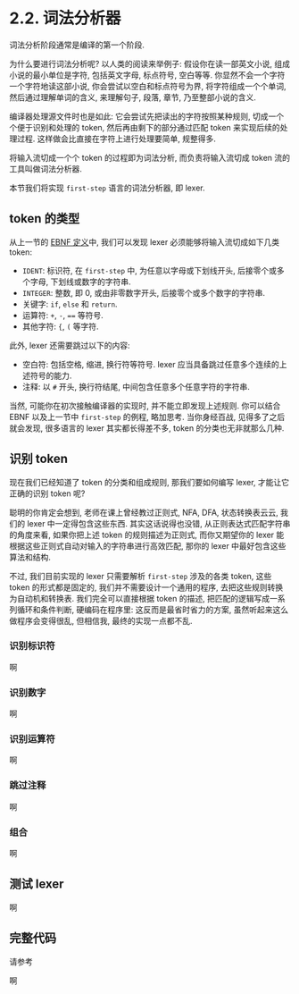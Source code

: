 # 2.2. 词法分析器

词法分析阶段通常是编译的第一个阶段.

为什么要进行词法分析呢? 以人类的阅读来举例子: 假设你在读一部英文小说, 组成小说的最小单位是字符, 包括英文字母, 标点符号, 空白等等. 你显然不会一个字符一个字符地读这部小说, 你会尝试以空白和标点符号为界, 将字符组成一个个单词, 然后通过理解单词的含义, 来理解句子, 段落, 章节, 乃至整部小说的含义.

编译器处理源文件时也是如此: 它会尝试先把读出的字符按照某种规则, 切成一个个便于识别和处理的 token, 然后再由剩下的部分通过匹配 token 来实现后续的处理过程. 这样做会比直接在字符上进行处理要简单, 规整得多.

将输入流切成一个个 token 的过程即为词法分析, 而负责将输入流切成 token 流的工具叫做词法分析器.

本节我们将实现 `first-step` 语言的词法分析器, 即 lexer.

## token 的类型

从上一节的 [EBNF 定义](step-by-step/beginning.md?id=EBNF%20格式的语法定义)中, 我们可以发现 lexer 必须能够将输入流切成如下几类 token:

* `IDENT`: 标识符, 在 `first-step` 中, 为任意以字母或下划线开头, 后接零个或多个字母, 下划线或数字的字符串.
* `INTEGER`: 整数, 即 0, 或由非零数字开头, 后接零个或多个数字的字符串.
* 关键字: `if`, `else` 和 `return`.
* 运算符: `+`, `-`, `==` 等符号.
* 其他字符: `{`, `(` 等字符.

此外, lexer 还需要跳过以下的内容:

* 空白符: 包括空格, 缩进, 换行符等符号. lexer 应当具备跳过任意多个连续的上述符号的能力.
* 注释: 以 `#` 开头, 换行符结尾, 中间包含任意多个任意字符的字符串.

当然, 可能你在初次接触编译器的实现时, 并不能立即发现上述规则. 你可以结合 EBNF 以及上一节中 `first-step` 的例程, 略加思考. 当你身经百战, 见得多了之后就会发现, 很多语言的 lexer 其实都长得差不多, token 的分类也无非就那么几种.

## 识别 token

现在我们已经知道了 token 的分类和组成规则, 那我们要如何编写 lexer, 才能让它正确的识别 token 呢?

聪明的你肯定会想到, 老师在课上曾经教过正则式, NFA, DFA, 状态转换表云云, 我们的 lexer 中一定得包含这些东西. 其实这话说得也没错, 从正则表达式匹配字符串的角度来看, 如果你把上述 token 的规则描述为正则式, 而你又期望你的 lexer 能根据这些正则式自动对输入的字符串进行高效匹配, 那你的 lexer 中最好包含这些算法和结构.

不过, 我们目前实现的 lexer 只需要解析 `first-step` 涉及的各类 token, 这些 token 的形式都是固定的, 我们并不需要设计一个通用的程序, 去把这些规则转换为自动机和转换表. 我们完全可以直接根据 token 的描述, 把匹配的逻辑写成一系列循环和条件判断, 硬编码在程序里: 这反而是最省时省力的方案, 虽然听起来这么做程序会变得很乱, 但相信我, 最终的实现一点都不乱.

### 识别标识符

啊

### 识别数字

啊

### 识别运算符

啊

### 跳过注释

啊

### 组合

啊

## 测试 lexer

啊

## 完整代码

请参考

啊
